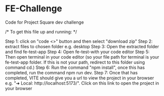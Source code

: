 # FE-Challenge
 Code for Project Square dev challenge
 
/* To get this file up and running: */

Step 1: click on "code <>" button and then select "download zip"
Step 2: extract files to chosen folder e.g. desktop
Step 3: Open the extracted folder and find fe-test-app
Step 4: Open fe-test-with your code editor
Step 5: Then open terminal in your code editor (so your file path for terminal is your fe-test-app folder. If this is not your path, redirect to this folder using command cd.)
Step 6: Run the command "npm install", once this has completed, run the command npm run dev.
Step 7: Once that has completed, VITE should give you a url to view the project in your browser e.g. "➜  Local:   http://localhost:5173/". Click on this link to open the project in your browser
